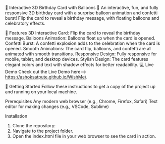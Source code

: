 🎉 Interactive 3D Birthday Card with Balloons 🎉
An interactive, fun, and fully responsive 3D birthday card with a surprise balloon animation and confetti burst! Flip the card to reveal a birthday message, with floating balloons and celebratory effects.


🌟 Features
3D Interactive Card: Flip the card to reveal the birthday message.
Balloons Animation: Balloons float up when the card is opened.
Confetti Burst: A confetti explosion adds to the celebration when the card is opened.
Smooth Animations: The card flip, balloons, and confetti are all animated with smooth transitions.
Responsive Design: Fully responsive for mobile, tablet, and desktop devices.
Stylish Design: The card features elegant colors and text with shadow effects for better readability.
💻 Live Demo
Check out the Live Demo here--> https://ashoksatpute.github.io/WishMe/.


🚀 Getting Started
Follow these instructions to get a copy of the project up and running on your local machine.

Prerequisites
Any modern web browser (e.g., Chrome, Firefox, Safari)
Text editor for making changes (e.g., VSCode, Sublime)

Installation
1. Clone the repository:
2. Navigate to the project folder.
3. Open the index.html file in your web browser to see the card in action.

